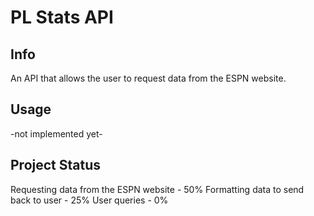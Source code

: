 # PL Stats API

## Info
An API that allows the user to request data from the ESPN website.

## Usage
-not implemented yet-

## Project Status
Requesting data from the ESPN website - 50%
Formatting data to send back to user - 25%
User queries - 0%
